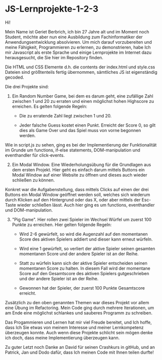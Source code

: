 # JS-Lernprojekte-1-2-3

Hi!

Mein Name ist Geriet Berbrich, ich bin 27 Jahre alt und im Moment noch Student, möchte aber nun eine Ausbildung zum Fachinformatiker der Anwendungsentwicklung absolvieren. Um mich darauf vorzubereiten und meine Fähigkeit, Programmieren zu erlernen, zu demonstrieren, habe Ich mir Javascript als erste Sprache und einige Lernprojekte im Internet dazu herausgesucht, die Sie hier im Repository finden.

Die HTML und CSS Elemente d.h. die contents der index.html und style.css Dateien sind größtenteils fertig übernommen, sämtliches JS ist eigenständig gecoded.

Die drei Projekte sind:

1. Ein Random Number Game, bei dem es darum geht, eine zufällige Zahl zwischen 1 und 20 zu erraten und einen möglichst hohen Highscore zu erreichen. Es gelten folgende Regeln:

   - Die zu erratende Zahl liegt zwischen 1 und 20.

   - Jeder falsche Guess kostet einen Punkt. Erreicht der Score 0, so gilt dies als Game Over und das Spiel muss von vorne begonnen werden.

Wie in script.js zu sehen, ging es bei der Implementierung der Funktionalität im Grunde um functions, if-else statements, DOM-manipulation und eventhandler für click-events.

2. Ein Modal Window. Eine Wiederholungsübung für die Grundlagen aus dem ersten Projekt. Hier geht es einfach darum mittels Buttons ein Modal Window auf einer Website zu öffnen und dieses auch wieder schließen zu können.

Konkret war die Aufgabenstellung, dass mittels Clicks auf einen der drei Buttons ein Modal Window geöffnet werden soll, welches sich wiederum durch Klicken auf den Hintergrund oder das X, oder aber mittels der Esc-Taste wieder schließen lässt. Auch hier ging es um functions, eventhandler und DOM-manipulation.

3. "Pig Game". Hier rollen zwei Spieler im Wechsel Würfel um zuerst 100 Punkte zu erreichen. Hier gelten folgende Regeln:

   - Wird 2-6 gewürfelt, so wird die Augenzahl auf den momentanen Score des aktiven Spielers addiert und dieser kann erneut würfeln.

   - Wird eine 1 gewürfelt, so verliert der aktive Spieler seinen gesamten momentanen Score und der andere Spieler ist an der Reihe.

   - Statt zu würfeln kann sich der aktive Spieler entscheiden seinen momentanen Score zu halten. In diesem Fall wird der momentane Score auf den Gesamtscore des aktiven Spielers gutgeschrieben und der andere Spieler ist an der Reihe.

   - Gewonnen hat der Spieler, der zuerst 100 Punkte Gesamtscore erreicht.

Zusätzlich zu den oben genannten Themen war dieses Projekt vor allem eine Übung im Refactoring. Mein Code ging durch mehrere Iterationen, um am Ende eine möglichst schlankes und sauberes Programm zu schreiben.

Das Progammieren und Lernen hat mir viel Freude bereitet, und Ich hoffe, dass Ich Sie etwas von meinem Interesse und meiner Lernkompetenz überzeugen konnte. Auch wenn diese Projekte schlicht sein mögen denke ich doch, dass meine Implementierung überzeugen kann.

Zu guter Letzt noch Danke an David für seinen Crashkurs in gitHub, und an Patrick, Jan und Dodo dafür, dass Ich meinen Code mit Ihnen teilen durfte!
